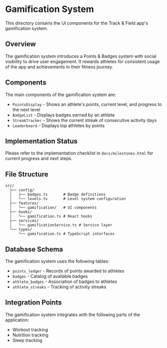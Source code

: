 # Gamification System

This directory contains the UI components for the Track & Field app's gamification system.

## Overview

The gamification system introduces a Points & Badges system with social visibility to drive user engagement. It rewards athletes for consistent usage of the app and achievements in their fitness journey.

## Components

The main components of the gamification system are:

- `PointsDisplay` - Shows an athlete's points, current level, and progress to the next level
- `BadgeList` - Displays badges earned by an athlete
- `StreakTracker` - Shows the current streak of consecutive activity days
- `Leaderboard` - Displays top athletes by points

## Implementation Status

Please refer to the implementation checklist in `docs/milestones.html` for current progress and next steps.

## File Structure

```
src/
  ├── config/
  │   ├── badges.ts       # Badge definitions
  │   └── levels.ts       # Level system configuration
  ├── features/
  │   └── gamification/   # UI components
  ├── hooks/
  │   └── gamification.ts # React hooks
  ├── services/
  │   └── gamificationService.ts # Service layer
  └── types/
      └── gamification.ts # TypeScript interfaces
```

## Database Schema

The gamification system uses the following tables:

- `points_ledger` - Records of points awarded to athletes
- `badges` - Catalog of available badges
- `athlete_badges` - Association of badges to athletes
- `athlete_streaks` - Tracking of activity streaks

## Integration Points

The gamification system integrates with the following parts of the application:

- Workout tracking
- Nutrition tracking
- Sleep tracking 